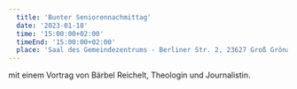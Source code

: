 ```yaml
---
  title: 'Bunter Seniorennachmittag'
  date: '2023-01-18'
  time: '15:00:00+02:00'
  timeEnd: '15:00:00+02:00'
  place: 'Saal des Gemeindezentrums - Berliner Str. 2, 23627 Groß Grönau'
---
```


mit einem Vortrag von Bärbel Reichelt, Theologin und Journalistin.